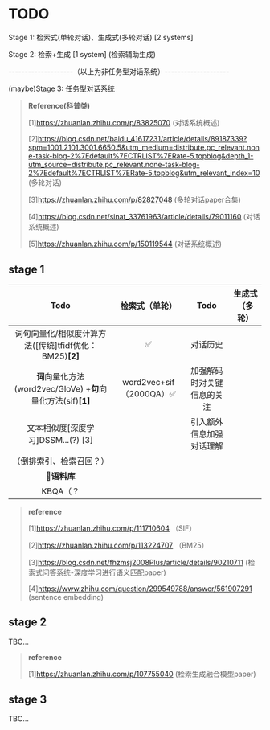 # TODO

Stage 1: 检索式(单轮对话)、生成式(多轮对话) [2 systems]

Stage 2: 检索+生成 [1 system] (检索辅助生成)

--------------------（以上为非任务型对话系统）--------------------

(maybe)Stage 3: 任务型对话系统

> **Reference(科普类)**
>
> [1]https://zhuanlan.zhihu.com/p/83825070 (对话系统概述)
>
> [2]https://blog.csdn.net/baidu_41617231/article/details/89187339?spm=1001.2101.3001.6650.5&utm_medium=distribute.pc_relevant.none-task-blog-2%7Edefault%7ECTRLIST%7ERate-5.topblog&depth_1-utm_source=distribute.pc_relevant.none-task-blog-2%7Edefault%7ECTRLIST%7ERate-5.topblog&utm_relevant_index=10 (多轮对话)
>
> [3]https://zhuanlan.zhihu.com/p/82827048 (多轮对话paper合集)
>
> [4]https://blog.csdn.net/sinat_33761963/article/details/79011160 (对话系统概述)
>
> [5]https://zhuanlan.zhihu.com/p/150119544 (对话系统概述)

## stage 1

|                             Todo                             | 检索式（单轮） |            Todo            | 生成式（多轮） |
| :----------------------------------------------------------: | :------------: | :------------------------: | :------------: |
| 词句向量化/相似度计算方法([传统]tfidf优化：BM25)**[2]**  |     ✅           |          对话历史          |                |
| **词**向量化方法(word2vec/GloVe) +**句**向量化方法(sif)**[1]** |   word2vec+sif（2000QA）✅             | 加强解码时对关键信息的关注 |                |
|            文本相似度[深度学习]DSSM...(?) [3]            |                |  引入额外信息加强对话理解  |                |
|                   （倒排索引、检索召回？）                   |                |                            |                |
|                         🌟**语料库**                          |                |                            |                |
|                           KBQA（？                           |                |                            |                |

> **reference**
>
> [1]https://zhuanlan.zhihu.com/p/111710604 （SIF）
>
> [2]https://zhuanlan.zhihu.com/p/113224707 （BM25）
>
> [3]https://blog.csdn.net/fhzmsj2008Plus/article/details/90210711 (检索式问答系统-深度学习进行语义匹配paper)
>
> [4]https://www.zhihu.com/question/299549788/answer/561907291 (sentence embedding)

## stage 2

TBC...

> **reference**
>
> [1]https://zhuanlan.zhihu.com/p/107755040 (检索生成融合模型paper)

## stage 3

TBC...

